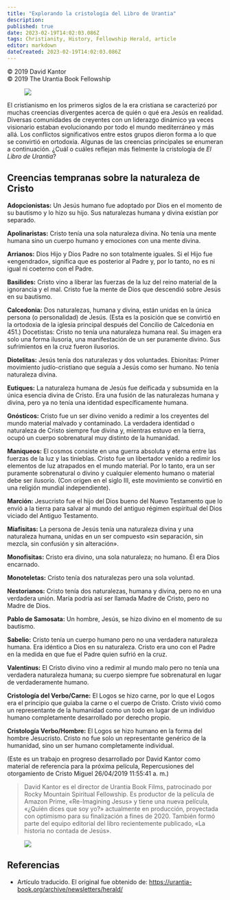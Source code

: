 ```yaml
---
title: "Explorando la cristología del Libro de Urantia"
description: 
published: true
date: 2023-02-19T14:02:03.086Z
tags: Christianity, History, Fellowship Herald, article
editor: markdown
dateCreated: 2023-02-19T14:02:03.086Z
---
```


<p class="v-card v-sheet theme--light grey lighten-3 px-2">© 2019 David Kantor<br>© 2019 The Urantia Book Fellowship</p>



<figure id="Figure_1" class="image urantiapedia">
<img src="/image/article/David_Kantor/Exploring_Urantia_Book_Christology/004144.jpg">
</figure>

El cristianismo en los primeros siglos de la era cristiana se caracterizó por muchas creencias divergentes acerca de quién o qué era Jesús en realidad. Diversas comunidades de creyentes con un liderazgo dinámico ya veces visionario estaban evolucionando por todo el mundo mediterráneo y más allá. Los conflictos significativos entre estos grupos dieron forma a lo que se convirtió en ortodoxia. Algunas de las creencias principales se enumeran a continuación. ¿Cuál o cuáles reflejan más fielmente la cristología de _El Libro de Urantia_?

## Creencias tempranas sobre la naturaleza de Cristo

**Adopcionistas:** Un Jesús humano fue adoptado por Dios en el momento de su bautismo y lo hizo su hijo. Sus naturalezas humana y divina existían por separado.

**Apolinaristas:** Cristo tenía una sola naturaleza divina. No tenía una mente humana sino un cuerpo humano y emociones con una mente divina.

**Arrianos:** Dios Hijo y Dios Padre no son totalmente iguales. Si el Hijo fue «engendrado», significa que es posterior al Padre y, por lo tanto, no es ni igual ni coeterno con el Padre.

**Basilides:** Cristo vino a liberar las fuerzas de la luz del reino material de la ignorancia y el mal. Cristo fue la mente de Dios que descendió sobre Jesús en su bautismo.

**Calcedonia:** Dos naturalezas, humana y divina, están unidas en la única persona (o personalidad) de Jesús. (Esta es la posición que se convirtió en la ortodoxia de la iglesia principal después del Concilio de Calcedonia en 451.) Docetistas: Cristo no tenía una naturaleza humana real. Su imagen era solo una forma ilusoria, una manifestación de un ser puramente divino. Sus sufrimientos en la cruz fueron ilusorios.

**Diotelitas:** Jesús tenía dos naturalezas y dos voluntades. Ebionitas: Primer movimiento judío-cristiano que seguía a Jesús como ser humano. No tenía naturaleza divina.

**Eutiques:** La naturaleza humana de Jesús fue deificada y subsumida en la única esencia divina de Cristo. Era una fusión de las naturalezas humana y divina, pero ya no tenía una identidad específicamente humana.

**Gnósticos:** Cristo fue un ser divino venido a redimir a los creyentes del mundo material malvado y contaminado. La verdadera identidad o naturaleza de Cristo siempre fue divina y, mientras estuvo en la tierra, ocupó un cuerpo sobrenatural muy distinto de la humanidad.

**Maniqueos:** El cosmos consiste en una guerra absoluta y eterna entre las fuerzas de la luz y las tinieblas. Cristo fue un libertador venido a redimir los elementos de luz atrapados en el mundo material. Por lo tanto, era un ser puramente sobrenatural o divino y cualquier elemento humano o material debe ser ilusorio. (Con origen en el siglo III, este movimiento se convirtió en una religión mundial independiente).

**Marción:** Jesucristo fue el hijo del Dios bueno del Nuevo Testamento que lo envió a la tierra para salvar al mundo del antiguo régimen espiritual del Dios viciado del Antiguo Testamento.

**Miafisitas:** La persona de Jesús tenía una naturaleza divina y una naturaleza humana, unidas en un ser compuesto «sin separación, sin mezcla, sin confusión y sin alteración».

**Monofisitas:** Cristo era divino, una sola naturaleza; no humano. Él era Dios encarnado.

**Monoteletas:** Cristo tenía dos naturalezas pero una sola voluntad.

**Nestorianos:** Cristo tenía dos naturalezas, humana y divina, pero no en una verdadera unión. María podría así ser llamada Madre de Cristo, pero no Madre de Dios.

**Pablo de Samosata:** Un hombre, Jesús, se hizo divino en el momento de su bautismo.

**Sabelio:** Cristo tenía un cuerpo humano pero no una verdadera naturaleza humana. Era idéntico a Dios en su naturaleza. Cristo era uno con el Padre en la medida en que fue el Padre quien sufrió en la cruz.

**Valentinus:** El Cristo divino vino a redimir al mundo malo pero no tenía una verdadera naturaleza humana; su cuerpo siempre fue sobrenatural en lugar de verdaderamente humano.

**Cristología del Verbo/Carne:** El Logos se hizo carne, por lo que el Logos era el principio que guiaba la carne o el cuerpo de Cristo. Cristo vivió como un representante de la humanidad como un todo en lugar de un individuo humano completamente desarrollado por derecho propio.

**Cristología Verbo/Hombre:** El Logos se hizo humano en la forma del hombre Jesucristo. Cristo no fue solo un representante genérico de la humanidad, sino un ser humano completamente individual.

(Este es un trabajo en progreso desarrollado por David Kantor como material de referencia para la próxima película, Repercusiones del otorgamiento de Cristo Miguel 26/04/2019 11:55:41 a. m.)

> David Kantor es el director de Urantia Book Films, patrocinado por Rocky Mountain Spiritual Fellowship. Es productor de la película de Amazon Prime, «Re-Imagining Jesus» y tiene una nueva película, «¿Quién dices que soy yo?» actualmente en producción, proyectada con optimismo para su finalización a fines de 2020. También formó parte del equipo editorial del libro recientemente publicado, «La historia no contada de Jesús».

<figure id="Figure_1" class="image urantiapedia">
<img src="/image/article/David_Kantor/Exploring_Urantia_Book_Christology/004145.jpg">
</figure>

## Referencias

- Artículo traducido. El original fue obtenido de: https://urantia-book.org/archive/newsletters/herald/


